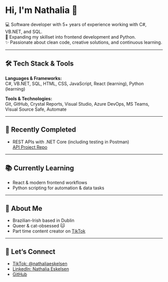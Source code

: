 # Hi, I'm Nathalia 👋

💻 Software developer with 5+ years of experience working with C#, VB.NET, and SQL.  
🌱 Expanding my skillset into frontend development and Python.  
✨ Passionate about clean code, creative solutions, and continuous learning.

---

## 🛠️ Tech Stack & Tools

**Languages & Frameworks:**  
C#, VB.NET, SQL, HTML, CSS, JavaScript, React (learning), Python (learning)

**Tools & Technologies:**  
Git, GitHub, Crystal Reports, Visual Studio, Azure DevOps, MS Teams, Visual Source Safe, Automate

---

## 📌 Recently Completed

- REST APIs with .NET Core (including testing in Postman)  
  [API Project Repo](https://github.com/nathaliaeskelsen/rest-api-dotnet-core) 

---

## 📚 Currently Learning

- React & modern frontend workflows  
- Python scripting for automation & data tasks

---

## 🐾 About Me

- Brazilian-Irish based in Dublin  
- Queer & cat-obsessed 🐱  
- Part time content creator on [TikTok](https://www.tiktok.com/@nathaliaeskelsen)

---

## 🔗 Let’s Connect

- [TikTok: @nathaliaeskelsen](https://www.tiktok.com/@nathaliaeskelsen)  
- [LinkedIn: Nathalia Eskelsen](https://www.linkedin.com/in/nathaliaeskelsen/)  
- [GitHub](https://github.com/nathaliaeskelsen)
